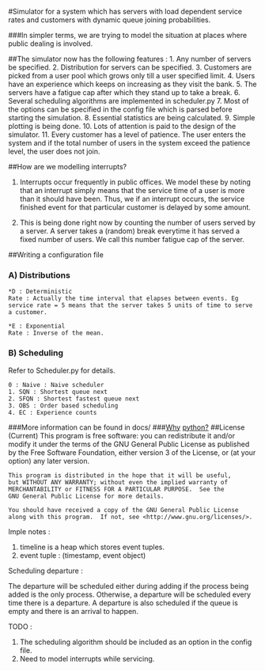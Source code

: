 #Simulator for a system which has servers with load dependent service rates and customers with dynamic queue joining probabilities. 

###In simpler terms, we are trying to model the situation at places where public dealing is involved.

##The simulator now has the following features :
    1. Any number of servers be specified.
	2. Distribution for servers can be specified.
	3. Customers are picked from a user pool which grows only till a user specified
	limit. 
	4. Users have an experience which keeps on increasing as they visit the bank.
	5. The servers have a fatigue cap after which they stand up to take a break.
	6. Several scheduling algorithms are implemented in scheduler.py
	7. Most of the options can be specified in the config file which is parsed before
	starting the simulation.
	8. Essential statistics are being calculated.
	9. Simple plotting is being done.
	10. Lots of attention is paid to the design of the simulator.
    11. Every customer has a level of patience. The user enters the system and if the
    total number of users in the system exceed the patience level, the user does not join.


##How are we modelling interrupts?

1. Interrupts occur frequently in public offices. We model these by noting that an interrupt simply means that the service time of a user is more than it should have been. Thus, we if an interrupt occurs, the service finished event for that particular customer is delayed by some amount.

2. This is being done right now by counting the number of users served by a server. A server takes a (random) break everytime it has served a fixed number of users.
We call this number fatigue cap of the server.

##Writing a configuration file

### A) Distributions

    *D : Deterministic
    Rate : Actually the time interval that elapses between events. Eg service rate = 5 means that the server takes 5 units of time to serve a customer.

    *E : Exponential
    Rate : Inverse of the mean.

### B) Scheduling
Refer to Scheduler.py for details.

    0 : Naive : Naive scheduler
    1. SQN : Shortest queue next
    2. SFQN : Shortest fastest queue next
    3. OBS : Order based scheduling 
    4. EC : Experience counts


###More information can be found in docs/
###[Why](http://www.quora.com/Python-programming-language-1/What-are-some-cool-Python-tricks) [python?](http://xkcd.com/353/)
##License (Current)
    This program is free software: you can redistribute it and/or modify
    it under the terms of the GNU General Public License as published by
    the Free Software Foundation, either version 3 of the License, or
    (at your option) any later version.

    This program is distributed in the hope that it will be useful,
    but WITHOUT ANY WARRANTY; without even the implied warranty of
    MERCHANTABILITY or FITNESS FOR A PARTICULAR PURPOSE.  See the
    GNU General Public License for more details.

    You should have received a copy of the GNU General Public License
    along with this program.  If not, see <http://www.gnu.org/licenses/>.
    


Imple notes :

1. timeline is a heap which stores event tuples.
2. event tuple : (timestamp, event object)

Scheduling departure : 

The departure will be scheduled either during adding if the process being added is the only process. Otherwise, a departure will be scheduled every time there is a departure. A departure is also scheduled if the queue is empty and there is an arrival to happen.

TODO :
1. The scheduling algorithm should be included as an option in the config file.
2. Need to model interrupts while servicing.

